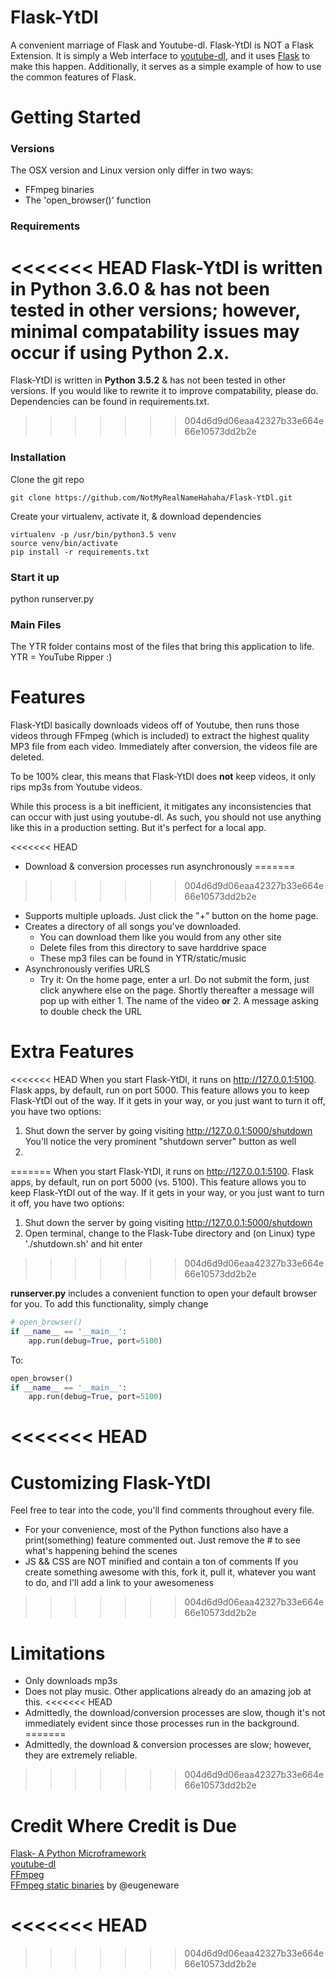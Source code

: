 # Flask-YtDl
A convenient marriage of Flask and Youtube-dl.
Flask-YtDl is NOT a Flask Extension.  It is simply a Web interface to [youtube-dl](https://github.com/rg3/youtube-dl), and it uses [Flask](http://flask.pocoo.org/) to make this happen.
Additionally, it serves as a simple example of how to use the common features of Flask.

# Getting Started
### Versions
The OSX version and Linux version only differ in two ways:
- FFmpeg binaries
- The 'open_browser()' function


### Requirements
<<<<<<< HEAD
Flask-YtDl is written in **Python 3.6.0** & has not been tested in other versions; however, minimal compatability issues may occur if using Python 2.x.
=======
Flask-YtDl is written in **Python 3.5.2** & has not been tested in other versions.  If you would like to rewrite it to improve compatability, please do.
Dependencies can be found in requirements.txt.
>>>>>>> 004d6d9d06eaa42327b33e664e66e10573dd2b2e

### Installation
Clone the git repo
```shell
git clone https://github.com/NotMyRealNameHahaha/Flask-YtDl.git
```
Create your virtualenv, activate it, & download dependencies
```shell
virtualenv -p /usr/bin/python3.5 venv
source venv/bin/activate
pip install -r requirements.txt
```

### Start it up
python runserver.py

### Main Files
The YTR folder contains most of the files that bring this application to life.  YTR = YouTube Ripper :)



# Features
Flask-YtDl basically downloads videos off of Youtube, then runs those videos through FFmpeg (which is included) to extract the highest quality MP3 file from each video.  Immediately after conversion, the videos file are deleted.  

To be 100% clear, this means that Flask-YtDl does **not** keep videos, it only rips mp3s from Youtube videos.

While this process is a bit inefficient, it mitigates any inconsistencies that can occur with just using youtube-dl.  As such, you should not use anything like this in a production setting.  But it's perfect for a local app.

<<<<<<< HEAD
- Download & conversion processes run asynchronously
=======
>>>>>>> 004d6d9d06eaa42327b33e664e66e10573dd2b2e
- Supports multiple uploads.  Just click the "+" button on the home page.
- Creates a directory of all songs you've downloaded.
  - You can download them like you would from any other site
  - Delete files from this directory to save harddrive space
  - These mp3 files can be found in YTR/static/music
- Asynchronously verifies URLS
  - Try it: On the home page, enter a url.  Do not submit the form, just click anywhere else on the page.  Shortly thereafter a message will pop up with either 1. The name of the video **or** 2. A message asking to double check the URL

# Extra Features
<<<<<<< HEAD
When you start Flask-YtDl, it runs on http://127.0.0.1:5100.  Flask apps, by default, run on port 5000.  This feature allows you to keep Flask-YtDl out of the way.  If it gets in your way, or you just want to turn it off, you have two options:
1. Shut down the server by going visiting http://127.0.0.1:5000/shutdown
    You'll notice the very prominent "shutdown server" button as well
2. 
=======
When you start Flask-YtDl, it runs on http://127.0.0.1:5100.  Flask apps, by default, run on port 5000 (vs. 5100).  This feature allows you to keep Flask-YtDl out of the way.  If it gets in your way, or you just want to turn it off, you have two options:
1. Shut down the server by going visiting http://127.0.0.1:5000/shutdown
2. Open terminal, change to the Flask-Tube directory and (on Linux) type './shutdown.sh' and hit enter
>>>>>>> 004d6d9d06eaa42327b33e664e66e10573dd2b2e

**runserver.py** includes a convenient function to open your default browser for you.  To add this functionality, simply change
```python
# open_browser()
if __name__ == '__main__':
    app.run(debug=True, port=5100)
```
To:
```python
open_browser()
if __name__ == '__main__':
    app.run(debug=True, port=5100)
```


<<<<<<< HEAD
=======
# Customizing Flask-YtDl
Feel free to tear into the code, you'll find comments throughout every file.
- For your convenience, most of the Python functions also have a print(something) feature commented out.  Just remove the # to see what's happening behind the scenes
- JS && CSS are NOT minified and contain a ton of comments
If you create something awesome with this, fork it, pull it, whatever you want to do, and I'll add a link to your awesomeness

>>>>>>> 004d6d9d06eaa42327b33e664e66e10573dd2b2e

# Limitations
- Only downloads mp3s
- Does not play music.  Other applications already do an amazing job at this.
<<<<<<< HEAD
- Admittedly, the download/conversion processes are slow, though it's not immediately evident since those processes run in the background.
=======
- Admittedly, the download & conversion processes are slow; however, they are extremely reliable.
>>>>>>> 004d6d9d06eaa42327b33e664e66e10573dd2b2e


# Credit Where Credit is Due
[Flask- A Python Microframework](http://flask.pocoo.org/)
<br>
[youtube-dl](https://github.com/rg3/youtube-dl)
<br>
[FFmpeg](https://www.ffmpeg.org/)
<br>
[FFmpeg static binaries](https://github.com/eugeneware/ffmpeg-static) by @eugeneware

<<<<<<< HEAD
=======

>>>>>>> 004d6d9d06eaa42327b33e664e66e10573dd2b2e
